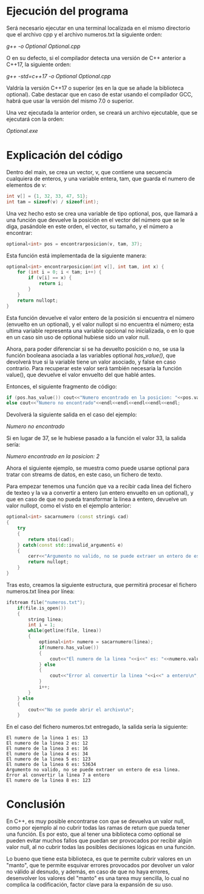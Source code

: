 # Ejecución del programa

Será necesario ejecutar en una terminal localizada en el mismo directorio que el archivo cpp y el archivo numeros.txt la siguiente orden:

_g++ -o Optional Optional.cpp_

O en su defecto, si el compilador detecta una versión de C++ anterior a C++17, la siguiente orden:

_g++ -std=c++17 -o Optional Optional.cpp_

Valdría la versión C++17 o superior (es en la que se añade la biblioteca optional). Cabe destacar que en caso de estar usando el compilador GCC, habrá que usar la versión del mismo 7.0 o superior.

Una vez ejecutada la anterior orden, se creará un archivo ejecutable, que se ejecutará con la orden:

_Optional.exe_

# Explicación del código

Dentro del main, se crea un vector, v, que contiene una secuencia cualquiera de enteros, y una variable entera, tam, que guarda el numero de elementos de v:

```c++
int v[] = {1, 32, 33, 47, 51};
int tam = sizeof(v) / sizeof(int);
```

Una vez hecho esto se crea una variable de tipo optional<int>, pos, que llamará a una función que devuelve la posición en el vector del número que se le diga, pasándole en este orden, el vector, su tamaño, y el número a encontrar:
```c++
optional<int> pos = encontrarposicion(v, tam, 37);
```

Esta función está implementada de la siguiente manera:

```c++
optional<int> encontrarposicion(int v[], int tam, int x) {
    for (int i = 0; i < tam; i++) {
        if (v[i] == x) {
            return i;
        }
    }
    return nullopt;
}
```

Esta función devuelve el valor entero de la posición si encuentra el número (envuelto en un optional<int>), y el valor nullopt si no encuentra el número; esta ultima variable representa una variable opcional no inicializada, o en lo que en un caso sin uso de optional hubiese sido un valor null.

Ahora, para poder diferenciar si se ha devuelto posición o no, se usa la función booleana asociada a las variables optional _has\_value()_, que devolverá true si la variable tiene un valor asociado, y false en caso contrario. Para recuperar este valor será también necesaria la función value(), que devuelve el valor envuelto del que hablé antes.

Entonces, el siguiente fragmento de código:

```c++
if (pos.has_value()) cout<<"Numero encontrado en la posicion: "<<pos.value()<<endl;
else cout<<"Numero no encontrado"<<endl<<endl<<endl<<endl<<endl;
```

Devolverá la siguiente salida en el caso del ejemplo:

_Numero no encontrado_

Si en lugar de 37, se le hubiese pasado a la función el valor 33, la salida sería:

_Numero encontrado en la posicion: 2_

Ahora el siguiente ejemplo, se muestra como puede usarse optional para tratar con streams de datos, en este caso, un fichero de texto.
	
Para empezar tenemos una función que va a recibir cada linea del fichero de texteo y la va a convertir a entero (un entero envuelto en un optional), y que en caso de que no pueda transformar la linea a entero, devuelve un valor nullopt, como el visto en el ejemplo anterior:

```c++
optional<int> sacarnumero (const string& cad)
{
	try
	{
		return stoi(cad);
	} catch(const std::invalid_argument& e)
	{
		cerr<<"Argumento no valido, no se puede extraer un entero de esa linea."<<endl;
		return nullopt;
	}
}
```
	
Tras esto, creamos la siguiente estructura, que permitirá procesar el fichero numeros.txt línea por línea:
	
```c++
ifstream file("numeros.txt");
	if(file.is_open())
	{
		string linea;
		int i = 1;
		while(getline(file, linea))
		{
			optional<int> numero = sacarnumero(linea);
			if(numero.has_value())
			{
				cout<<"El numero de la linea "<<i<<" es: "<<numero.value()<<endl;
			} else
			{
				cout<<"Error al convertir la linea "<<i<<" a entero\n";
			}
			i++;
		}
	} else
	{
		cout<<"No se puede abrir el archivo\n";
	}
```
	
En el caso del fichero numeros.txt entregado, la salida sería la siguiente:

```
El numero de la linea 1 es: 13
El numero de la linea 2 es: 12
El numero de la linea 3 es: 16
El numero de la linea 4 es: 34
El numero de la linea 5 es: 123
El numero de la linea 6 es: 53634
Argumento no valido, no se puede extraer un entero de esa linea.
Error al convertir la linea 7 a entero
El numero de la linea 8 es: 123
```
    
# Conclusión

En C++, es muy posible encontrarse con que se devuelva un valor null, como por ejemplo al no cubrir todas las ramas de return que pueda tener una función.
Es por esto, que al tener una biblioteca como optional se pueden evitar muchos fallos que puedan ser provocados por recibir algún valor null, al no cubrir todas las posibles decisiones lógicas en una función.

Lo bueno que tiene esta biblioteca, es que te permite cubrir valores en un "manto", que te permite esquivar errores provocados por devolver un valor no válido al desnudo, y además, en caso de que no haya errores, desenvolver los valores del "manto" es una tarea muy sencilla, lo cual no complica la codificación, factor clave para la expansión de su uso.
